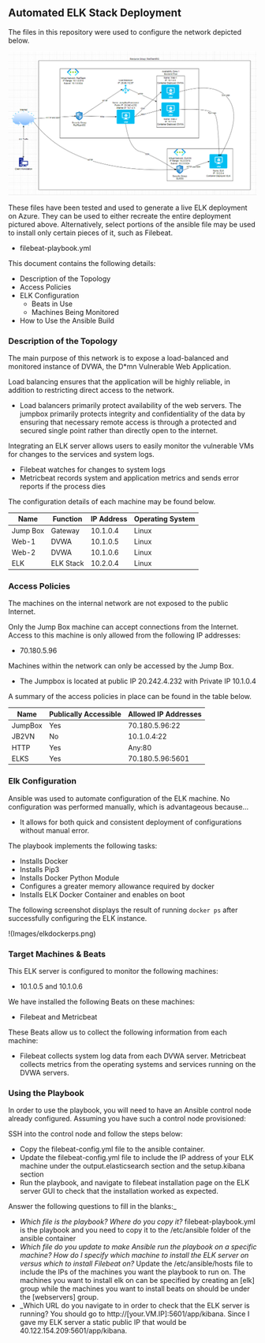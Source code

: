 ## Automated ELK Stack Deployment

The files in this repository were used to configure the network depicted below.

![Network Map](https://github.com/Promethixian/CySec/blob/main/Images/Project1.PNG)

These files have been tested and used to generate a live ELK deployment on Azure. They can be used to either recreate the entire deployment pictured above. Alternatively, select portions of the ansible file may be used to install only certain pieces of it, such as Filebeat.

  - filebeat-playbook.yml

This document contains the following details:
- Description of the Topology
- Access Policies
- ELK Configuration
  - Beats in Use
  - Machines Being Monitored
- How to Use the Ansible Build


### Description of the Topology

The main purpose of this network is to expose a load-balanced and monitored instance of DVWA, the D*mn Vulnerable Web Application.

Load balancing ensures that the application will be highly reliable, in addition to restricting direct access to the network.
- Load balancers primarily protect availability of the web servers. The jumpbox primarily protects integrity and confidentiality   of the data by ensuring that necessary remote access is through a protected and secured single point rather than directly open   to the internet.

Integrating an ELK server allows users to easily monitor the vulnerable VMs for changes to the services and system logs.
- Filebeat watches for changes to system logs
- Metricbeat records system and application metrics and sends error reports if the process dies

The configuration details of each machine may be found below.

| Name     | Function | IP Address | Operating System |
|----------|----------|------------|------------------|
| Jump Box | Gateway  | 10.1.0.4   | Linux            |
| Web-1    | DVWA     | 10.1.0.5   | Linux            |
| Web-2    | DVWA     | 10.1.0.6   | Linux            |
| ELK      | ELK Stack| 10.2.0.4   | Linux            |

### Access Policies

The machines on the internal network are not exposed to the public Internet. 

Only the Jump Box machine can accept connections from the Internet. Access to this machine is only allowed from the following IP addresses:
- 70.180.5.96

Machines within the network can only be accessed by the Jump Box.
- The Jumpbox is located at public IP 20.242.4.232 with Private IP 10.1.0.4

A summary of the access policies in place can be found in the table below.

| Name    | Publically Accessible | Allowed IP Addresses |
|---------|-----------------------|----------------------|
| JumpBox | Yes                   | 70.180.5.96:22       |
| JB2VN   | No                    | 10.1.0.4:22          |
| HTTP    | Yes                   | Any:80               |
| ELKS    | Yes                   | 70.180.5.96:5601     |

### Elk Configuration

Ansible was used to automate configuration of the ELK machine. No configuration was performed manually, which is advantageous because...
- It allows for both quick and consistent deployment of configurations without manual error.

The playbook implements the following tasks:
- Installs Docker
- Installs Pip3
- Installs Docker Python Module
- Configures a greater memory allowance required by docker
- Installs ELK Docker Container and enables on boot

The following screenshot displays the result of running `docker ps` after successfully configuring the ELK instance.

!(Images/elkdockerps.png)

### Target Machines & Beats
This ELK server is configured to monitor the following machines:
- 10.1.0.5 and 10.1.0.6

We have installed the following Beats on these machines:
- Filebeat and Metricbeat

These Beats allow us to collect the following information from each machine:
- Filebeat collects system log data from each DVWA server. Metricbeat collects metrics from the operating systems and services running on the DVWA servers.

### Using the Playbook
In order to use the playbook, you will need to have an Ansible control node already configured. Assuming you have such a control node provisioned: 

SSH into the control node and follow the steps below:
- Copy the filebeat-config.yml file to the ansible container.
- Update the filebeat-config.yml file to include the IP address of your ELK machine under the output.elasticsearch section and the setup.kibana section
- Run the playbook, and navigate to filebeat installation page on the ELK server GUI to check that the installation worked as expected.

Answer the following questions to fill in the blanks:_
- _Which file is the playbook? Where do you copy it?_ filebeat-playbook.yml is the playbook and you need to copy it to the /etc/ansible folder of the ansible container
- _Which file do you update to make Ansible run the playbook on a specific machine? How do I specify which machine to install the ELK server on versus which to install Filebeat on?_ Update the /etc/ansible/hosts file to include the IPs of the machines you want the playbook to run on. The machines you want to install elk on can be specified by creating an [elk] group while the machines you want to install beats on should be under the [webservers] group.
- _Which URL do you navigate to in order to check that the ELK server is running? You should go to http://[your.VM.IP]:5601/app/kibana. Since I gave my ELK server a static public IP that would be 
40.122.154.209:5601/app/kibana.


